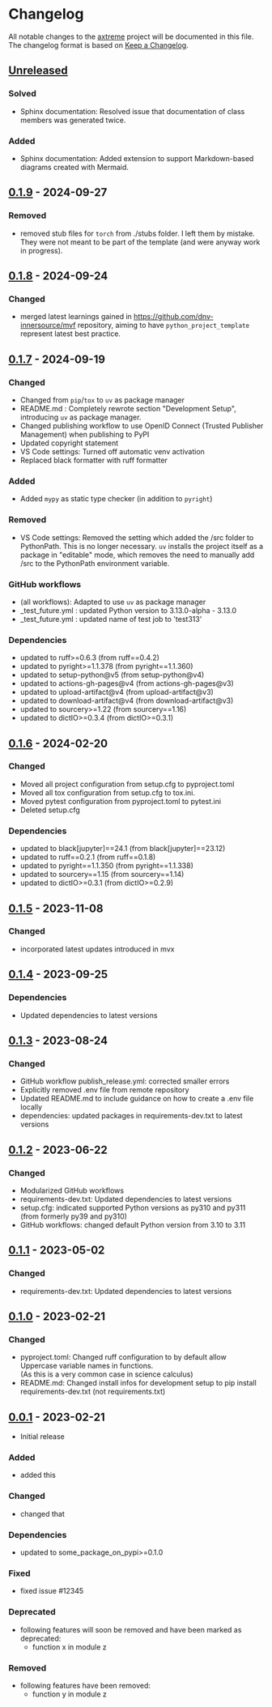 # Changelog

All notable changes to the [axtreme] project will be documented in this file.<br>
The changelog format is based on [Keep a Changelog](https://keepachangelog.com/en/1.0.0/).

## [Unreleased]

### Solved
* Sphinx documentation: Resolved issue that documentation of class members was generated twice.

### Added
* Sphinx documentation: Added extension to support Markdown-based diagrams created with Mermaid.


## [0.1.9] - 2024-09-27

### Removed
* removed stub files for `torch` from ./stubs folder.  I left them by mistake. They were not meant to be part of the template (and were anyway work in progress).


## [0.1.8] - 2024-09-24

### Changed
* merged latest learnings gained in https://github.com/dnv-innersource/mvf repository, aiming to have `python_project_template` represent latest best practice.


## [0.1.7] - 2024-09-19

### Changed
* Changed from `pip`/`tox` to `uv` as package manager
* README.md : Completely rewrote section "Development Setup", introducing `uv` as package manager.
* Changed publishing workflow to use OpenID Connect (Trusted Publisher Management) when publishing to PyPI
* Updated copyright statement
* VS Code settings: Turned off automatic venv activation
* Replaced black formatter with ruff formatter

### Added
* Added `mypy` as static type checker (in addition to `pyright`)

### Removed
* VS Code settings: Removed the setting which added the /src folder to PythonPath. This is no longer necessary. `uv` installs the project itself as a package in "editable" mode, which removes the need to manually add /src to the PythonPath environment variable.

### GitHub workflows
* (all workflows): Adapted to use `uv` as package manager
* _test_future.yml : updated Python version to 3.13.0-alpha - 3.13.0
* _test_future.yml : updated name of test job to 'test313'

### Dependencies
* updated to ruff>=0.6.3  (from ruff==0.4.2)
* updated to pyright>=1.1.378  (from pyright==1.1.360)
* updated to setup-python@v5  (from setup-python@v4)
* updated to actions-gh-pages@v4  (from actions-gh-pages@v3)
* updated to upload-artifact@v4  (from upload-artifact@v3)
* updated to download-artifact@v4  (from download-artifact@v3)
* updated to sourcery>=1.22  (from sourcery==1.16)
* updated to dictIO>=0.3.4  (from dictIO>=0.3.1)


## [0.1.6] - 2024-02-20

### Changed
* Moved all project configuration from setup.cfg to pyproject.toml
* Moved all tox configuration from setup.cfg to tox.ini.
* Moved pytest configuration from pyproject.toml to pytest.ini
* Deleted setup.cfg

### Dependencies
* updated to black[jupyter]==24.1  (from black[jupyter]==23.12)
* updated to ruff==0.2.1  (from ruff==0.1.8)
* updated to pyright==1.1.350  (from pyright==1.1.338)
* updated to sourcery==1.15  (from sourcery==1.14)
* updated to dictIO>=0.3.1  (from dictIO>=0.2.9)


## [0.1.5] - 2023-11-08

### Changed

* incorporated latest updates introduced in mvx


## [0.1.4] - 2023-09-25

### Dependencies

* Updated dependencies to latest versions


## [0.1.3] - 2023-08-24

### Changed

* GitHub workflow publish_release.yml: corrected smaller errors
* Explicitly removed .env file from remote repository
* Updated README.md to include guidance on how to create a .env file locally
* dependencies: updated packages in requirements-dev.txt to latest versions


## [0.1.2] - 2023-06-22

### Changed

* Modularized GitHub workflows
* requirements-dev.txt: Updated dependencies to latest versions
* setup.cfg: indicated supported Python versions as py310 and py311 <br>
  (from formerly py39 and py310)
* GitHub workflows: changed default Python version from 3.10 to 3.11


## [0.1.1] - 2023-05-02

### Changed

* requirements-dev.txt: Updated dependencies to latest versions


## [0.1.0] - 2023-02-21

### Changed

* pyproject.toml: Changed ruff configuration to by default allow Uppercase variable names in functions. <br>
(As this is a very common case in science calculus)
* README.md: Changed install infos for development setup to pip install requirements-dev.txt (not requirements.txt)


## [0.0.1] - 2023-02-21

* Initial release

### Added

* added this

### Changed

* changed that

### Dependencies

* updated to some_package_on_pypi>=0.1.0

### Fixed

* fixed issue #12345

### Deprecated

* following features will soon be removed and have been marked as deprecated:
    * function x in module z

### Removed

* following features have been removed:
    * function y in module z


<!-- Markdown link & img dfn's -->
[unreleased]: https://github.com/dnv-innersource/axtreme/compare/v0.1.9...HEAD
[0.1.9]: https://github.com/dnv-innersource/axtreme/releases/tag/v0.1.8...v0.1.9
[0.1.8]: https://github.com/dnv-innersource/axtreme/releases/tag/v0.1.7...v0.1.8
[0.1.7]: https://github.com/dnv-innersource/axtreme/releases/tag/v0.1.6...v0.1.7
[0.1.6]: https://github.com/dnv-innersource/axtreme/releases/tag/v0.1.5...v0.1.6
[0.1.5]: https://github.com/dnv-innersource/axtreme/releases/tag/v0.1.4...v0.1.5
[0.1.4]: https://github.com/dnv-innersource/axtreme/releases/tag/v0.1.3...v0.1.4
[0.1.3]: https://github.com/dnv-innersource/axtreme/releases/tag/v0.1.2...v0.1.3
[0.1.2]: https://github.com/dnv-innersource/axtreme/releases/tag/v0.1.1...v0.1.2
[0.1.1]: https://github.com/dnv-innersource/axtreme/releases/tag/v0.1.0...v0.1.1
[0.1.0]: https://github.com/dnv-innersource/axtreme/releases/tag/v0.0.1...v0.1.0
[0.0.1]: https://github.com/dnv-innersource/axtreme/releases/tag/v0.0.1
[axtreme]: https://github.com/dnv-innersource/axtreme
